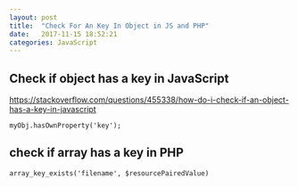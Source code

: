 ```yaml
---
layout: post
title:  "Check For An Key In Object in JS and PHP"
date:   2017-11-15 18:52:21
categories: JavaScript
---
```


## Check if object has a key in JavaScript

https://stackoverflow.com/questions/455338/how-do-i-check-if-an-object-has-a-key-in-javascript

`myObj.hasOwnProperty('key');` 

## check if array has a key in PHP 

`array_key_exists('filename', $resourcePairedValue)`